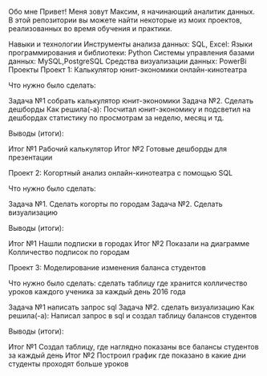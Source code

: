 Обо мне
Привет! Меня зовут Максим, я начинающий аналитик данных.  В этой репозитории вы можете найти некоторые из моих проектов, реализованных во время обучения и практики.

Навыки и технологии
Инструменты анализа данных: SQL, Excel:
Языки программирования и библиотеки: Python
Системы управления базами данных: MySQL,PostgreSQL
Средства визуализации данных: PowerBi
Проекты
Проект 1: Калькулятор юнит-экономики онлайн-кинотеатра

Что нужно было сделать:

Задача №1 собрать калькулятор юнит-экономики
Задача №2. Сделать дешборды
Как решила(-а): Посчитал юнит-экономику и подсветил на дешбордах статистику по просмотрам за неделю, месяц и тд. 



Выводы (итоги):

Итог №1 Рабочий калькулятор 
Итог №2 Готовые дешборды для презентации


Проект 2: Когортный анализ онлайн-кинотеатра с помощью SQL

Что нужно было сделать:

Задача №1. Сделать когорты по городам
Задача №2. Сделать визуализацию 


Выводы (итоги):

Итог №1 Нашли подписки в городах
Итог №2 Показали на диаграмме Колличество подписок по городам



Проект 3: Моделирование изменения баланса студентов

Что нужно было сделать: сделать таблицу где хранится колличество уроков каждого ученика за каждый день 2016 года

Задача №1 написать запрос sql
Задача №2. сделать визуализацию
Как решила(-а): Написал запрос в sql и создал таблицу балансов студентов


Выводы (итоги):

Итог №1 Создал таблицу, где наглядно показаны все балансы студентов за каждый день
Итог №2 Построил график где показано в какие дни студенты проходят больше уроков

